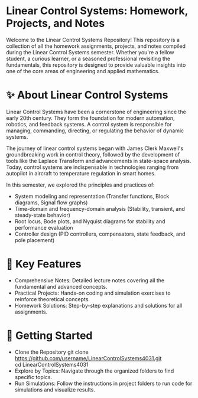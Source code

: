 # Linear Control Systems: Homework, Projects, and Notes
Welcome to the Linear Control Systems Repository! This repository is a collection of all the homework assignments, projects, and notes compiled during the Linear Control Systems semester. Whether you're a fellow student, a curious learner, or a seasoned professional revisiting the fundamentals, this repository is designed to provide valuable insights into one of the core areas of engineering and applied mathematics.
# ✨ About Linear Control Systems
Linear Control Systems have been a cornerstone of engineering since the early 20th century. They form the foundation for modern automation, robotics, and feedback systems. A control system is responsible for managing, commanding, directing, or regulating the behavior of dynamic systems.

The journey of linear control systems began with James Clerk Maxwell's groundbreaking work in control theory, followed by the development of tools like the Laplace Transform and advancements in state-space analysis. Today, control systems are indispensable in technologies ranging from autopilot in aircraft to temperature regulation in smart homes.

In this semester, we explored the principles and practices of:

- System modeling and representation (Transfer functions, Block diagrams, Signal flow graphs)
- Time-domain and frequency-domain analysis (Stability, transient, and steady-state behavior)
- Root locus, Bode plots, and Nyquist diagrams for stability and performance evaluation
- Controller design (PID controllers, compensators, state feedback, and pole placement)

# 🔑 Key Features
- Comprehensive Notes: Detailed lecture notes covering all the fundamental and advanced concepts.
- Practical Projects: Hands-on coding and simulation exercises to reinforce theoretical concepts.
- Homework Solutions: Step-by-step explanations and solutions for all assignments.

# 🚀 Getting Started
- Clone the Repository
git clone https://github.com/username/LinearControlSystems4031.git  
cd LinearControlSystems4031
- Explore by Topics: Navigate through the organized folders to find specific topics.
- Run Simulations: Follow the instructions in project folders to run code for simulations and visualize results.

